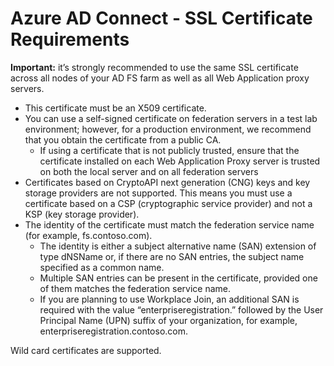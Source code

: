 <properties 
	pageTitle="Azure AD Connect - SSL Certificate Requirements" 
	description="The Azure AD Connect SSL Certificate requirements for using with AD FS." 
	services="active-directory" 
	documentationCenter="" 
	authors="billmath" 
	manager="stevenpo"
	editor="curtand"/>

<tags 
	ms.service="active-directory"  
	ms.date="10/13/2015"
	wacn.date=""/>

# Azure AD Connect - SSL Certificate Requirements

**Important:** it’s strongly recommended to use the same SSL certificate across all nodes of your AD FS farm as well as all Web Application proxy servers. 

- This certificate must be an X509 certificate. 
- You can use a self-signed certificate on federation servers in a test lab environment; however, for a production environment, we recommend that you obtain the certificate from a public CA. 
	- If using a certificate that is not publicly trusted, ensure that the certificate installed on each Web Application Proxy server is trusted on both the local server and on all federation servers 
- Certificates based on CryptoAPI next generation (CNG) keys and key storage providers are not supported.  This means you must use a certificate based on a CSP (cryptographic service provider) and not a KSP (key storage provider). 
- The identity of the certificate must match the federation service name (for example, fs.contoso.com). 
	- The identity is either a subject alternative name (SAN) extension of type dNSName or, if there are no SAN entries, the subject name specified as a common name.  
	- Multiple SAN entries can be present in the certificate, provided one of them matches the federation service name. 
	- If you are planning to use Workplace Join, an additional SAN is required with the value “enterpriseregistration.” followed by the User Principal Name (UPN) suffix of your organization, for example, enterpriseregistration.contoso.com. 

Wild card certificates are supported.  
 